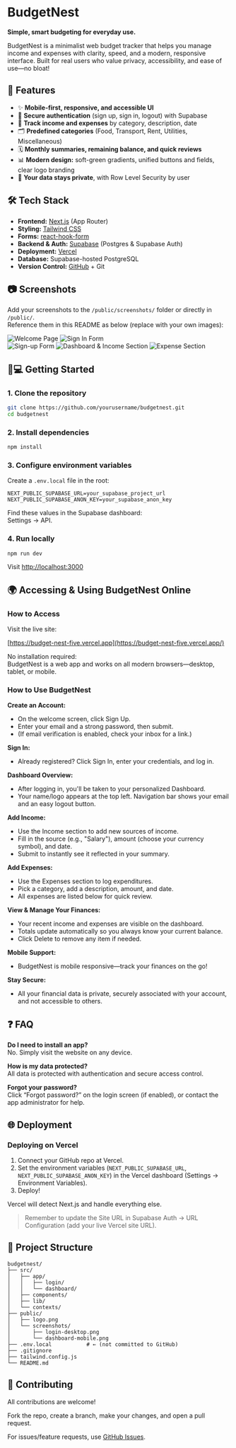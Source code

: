 
# BudgetNest

**Simple, smart budgeting for everyday use.**

BudgetNest is a minimalist web budget tracker that helps you manage income and expenses with clarity, speed, and a modern, responsive interface. Built for real users who value privacy, accessibility, and ease of use—no bloat!

## 🚀 Features

- ✨ **Mobile-first, responsive, and accessible UI**
- 🔐 **Secure authentication** (sign up, sign in, logout) with Supabase
- 🧾 **Track income and expenses** by category, description, date
- 🗂️ **Predefined categories** (Food, Transport, Rent, Utilities, Miscellaneous)
- 🗓️ **Monthly summaries, remaining balance, and quick reviews**
- 📊 **Modern design:** soft-green gradients, unified buttons and fields, clear logo branding
- 👤 **Your data stays private**, with Row Level Security by user

## 🛠 Tech Stack

- **Frontend:** [Next.js](https://nextjs.org/) (App Router)
- **Styling:** [Tailwind CSS](https://tailwindcss.com/)
- **Forms:** [react-hook-form](https://react-hook-form.com/)
- **Backend & Auth:** [Supabase](https://supabase.com/) (Postgres & Supabase Auth)
- **Deployment:** [Vercel](https://vercel.com/)
- **Database:** Supabase-hosted PostgreSQL
- **Version Control:** [GitHub](https://github.com/) + Git

## 📷 Screenshots

Add your screenshots to the `/public/screenshots/` folder or directly in `/public/`.  
Reference them in this README as below (replace with your own images):

![Welcome Page](public/screenshots/login-desktop.png)
![Sign In Form](public/screenshots/login.png)  
![Sign-up Form](public/screenshots/signup.png)
![Dashboard & Income Section](public/screenshots/dashboard-income.png)
![Expense Section](public/screenshots/Dashboard%20-%20Expense.png)  


## 🧑💻 Getting Started

### 1. Clone the repository

```bash
git clone https://github.com/yourusername/budgetnest.git
cd budgetnest
```

### 2. Install dependencies

```bash
npm install
```

### 3. Configure environment variables

Create a `.env.local` file in the root:

```env
NEXT_PUBLIC_SUPABASE_URL=your_supabase_project_url
NEXT_PUBLIC_SUPABASE_ANON_KEY=your_supabase_anon_key
```

Find these values in the Supabase dashboard:  
Settings → API.

### 4. Run locally

```bash
npm run dev
```

Visit [http://localhost:3000](http://localhost:3000)

## 🌍 Accessing & Using BudgetNest Online

### How to Access

Visit the live site:

[https://budget-nest-five.vercel.app](https://budget-nest-five.vercel.app/)


No installation required:  
BudgetNest is a web app and works on all modern browsers—desktop, tablet, or mobile.

### How to Use BudgetNest

**Create an Account:**

- On the welcome screen, click Sign Up.
- Enter your email and a strong password, then submit.
- (If email verification is enabled, check your inbox for a link.)

**Sign In:**

- Already registered? Click Sign In, enter your credentials, and log in.

**Dashboard Overview:**

- After logging in, you'll be taken to your personalized Dashboard.
- Your name/logo appears at the top left. Navigation bar shows your email and an easy logout button.

**Add Income:**

- Use the Income section to add new sources of income.
- Fill in the source (e.g., "Salary"), amount (choose your currency symbol), and date.
- Submit to instantly see it reflected in your summary.

**Add Expenses:**

- Use the Expenses section to log expenditures.
- Pick a category, add a description, amount, and date.
- All expenses are listed below for quick review.

**View & Manage Your Finances:**

- Your recent income and expenses are visible on the dashboard.
- Totals update automatically so you always know your current balance.
- Click Delete to remove any item if needed.

**Mobile Support:**

- BudgetNest is mobile responsive—track your finances on the go!

**Stay Secure:**

- All your financial data is private, securely associated with your account, and not accessible to others.

## ❓ FAQ

**Do I need to install an app?**  
No. Simply visit the website on any device.

**How is my data protected?**  
All data is protected with authentication and secure access control.

**Forgot your password?**  
Click “Forgot password?” on the login screen (if enabled), or contact the app administrator for help.

## 🌐 Deployment

### Deploying on Vercel

1. Connect your GitHub repo at Vercel.
2. Set the environment variables (`NEXT_PUBLIC_SUPABASE_URL`, `NEXT_PUBLIC_SUPABASE_ANON_KEY`) in the Vercel dashboard (Settings → Environment Variables).
3. Deploy!

Vercel will detect Next.js and handle everything else.

> Remember to update the Site URL in Supabase Auth → URL Configuration (add your live Vercel site URL).

## 🧩 Project Structure

```
budgetnest/
├── src/
│   ├── app/
│   │   ├── login/
│   │   └── dashboard/
│   ├── components/
│   ├── lib/
│   └── contexts/
├── public/
│   ├── logo.png
│   └── screenshots/
│       ├── login-desktop.png
│       └── dashboard-mobile.png
├── .env.local           # ← (not committed to GitHub)
├── .gitignore
├── tailwind.config.js
└── README.md
```

## 🤝 Contributing

All contributions are welcome!

Fork the repo, create a branch, make your changes, and open a pull request.

For issues/feature requests, use [GitHub Issues](https://github.com).
